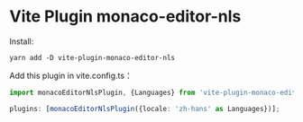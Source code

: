 # Vite Plugin monaco-editor-nls

Install:

```shell
yarn add -D vite-plugin-monaco-editor-nls
```

Add this plugin in vite.config.ts：

```typescript
import monacoEditorNlsPlugin, {Languages} from 'vite-plugin-monaco-editor-nls';

plugins: [monacoEditorNlsPlugin({locale: 'zh-hans' as Languages})];
```

